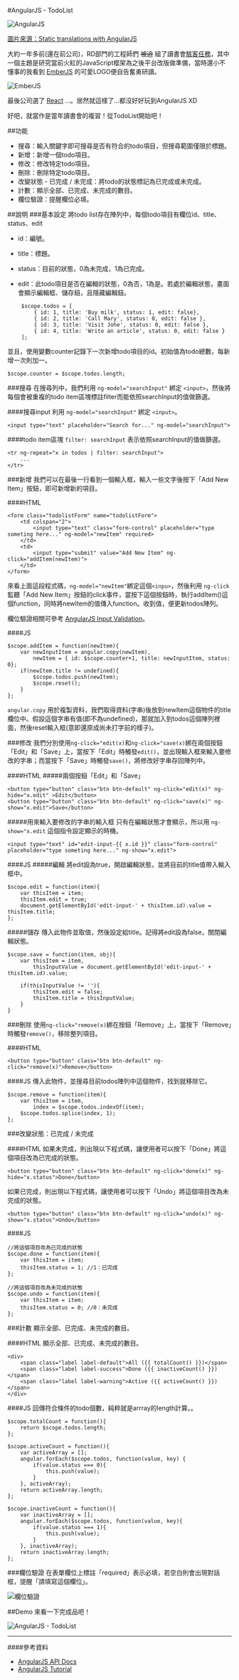 #AngularJS - TodoList

![AngularJS](https://lh3.googleusercontent.com/zCLI5hT7ZfEvYRVo2TZ9BC93sq1lUsTzeDP_39EfQK0=w800-h450-no)

[圖片來源：Static translations with AngularJS](https://mobinni.io/2015/06/21/quickfire-compiling-angularjs-with-static-translations)

大約一年多前(還在前公司)，RD部門的工程師們 <s>被迫</s> 組了讀書會[駭客任務](http://blog.friendo.com.tw)，其中一個主題是研究當前火紅的JavaScript框架為之後平台改版做準備，當時還小不懂事的我看到 [EmberJS](http://emberjs.com) 的可愛LOGO便自告奮勇研讀。　　

![EmberJS](https://lh3.googleusercontent.com/-U_zQdEk7KuFOBcxy203f8M7Ua431nQxl_OUIvWoN7g=s200-no)  

最後公司選了 [React](https://facebook.github.io/react) ...。居然就這樣了...都沒好好玩到AngularJS XD  

好吧，就當作是當年讀書會的複習！從TodoList開始吧！  

##功能
- 搜尋：輸入關鍵字即可搜尋是否有符合的todo項目，但搜尋範圍僅限於標題。
- 新增：新增一個todo項目。
- 修改：修改特定todo項目。
- 刪除：刪除特定todo項目。
- 改變狀態 - 已完成 / 未完成：將todo的狀態標記為已完成或未完成。
- 計數：顯示全部、已完成、未完成的數目。
- 欄位驗證：提醒欄位必填。

##說明
###基本設定
將todo list存在陣列中，每個todo項目有欄位id、title、status、edit

 - id：編號。
 - title：標題。
 - status：目前的狀態，0為未完成，1為已完成。
 - edit：此todo項目是否在編輯的狀態，0為否，1為是。若處於編輯狀態，畫面會顯示編輯框、儲存鈕，且隱藏編輯鈕。

	    $scope.todos = [
	        { id: 1, title: 'Buy milk', status: 1, edit: false},
	        { id: 2, title: 'Call Mary', status: 0, edit: false },
	        { id: 3, title: 'Visit Johe', status: 0, edit: false },
	        { id: 4, title: 'Write an article', status: 0, edit: false }
	    ];

並且，使用變數counter記錄下一次新增todo項目的id。初始值為todo總數，每新增一次則加一。

    $scope.counter = $scope.todos.length;

###搜尋
在搜尋列中，我們利用 `ng-model="searchInput"` 綁定 `<input>`，然後將每個會被重複的todo item區塊標註filter而能依照searchInput的值做篩選。

####搜尋input
利用 `ng-model="searchInput"` 綁定 `<input>`。

	<input type="text" placeholder="Search for..." ng-model="searchInput">

####todo item區塊
`filter: searchInput` 表示依照searchInput的值做篩選。

	<tr ng-repeat="x in todos | filter: searchInput">
		...
	</tr>

###新增
我們可以在最後一行看到一個輸入框，輸入一些文字後按下「Add New Item」按鈕，即可新增新的項目。  

####HTML

	<form class="todolistForm" name="todolistForm">
		<td colspan="2">
			<input type="text" class="form-control" placeholder="type someting here..." ng-model="newItem" required>
		</td>
		<td>
			<input type="submit" value="Add New Item" ng-click="addItem(newItem)">
		</td>
	</form>

來看上面這段程式碼，`ng-model="newItem"`綁定這個`<inpu>`，然後利用 `ng-click`監聽「Add New Item」按鈕的click事件，當按下這個按鈕時，執行addItem()這個function，同時將newItem的值傳入function。收到值，便更新todos陣列。  

欄位驗證相關可參考 [AngularJS Input Validation](http://www.w3schools.com/angular/angular_validation.asp)。

####JS

    $scope.addItem = function(newItem){
        var newInputItem = angular.copy(newItem),
            newItem = { id: $scope.counter+1, title: newInputItem, status: 0};
        if(newItem.title != undefined){
            $scope.todos.push(newItem);
            $scope.reset();
        }
    };

`angular.copy` 用於複製資料，我們取得資料(字串)後放到newItem這個物件的title欄位中。假設這個字串有值(即不為undefined)，那就加入到todos這個陣列裡面，然後reset輸入框(意即還原成尚未打字前的樣子)。  

###修改
我們分別使用`ng-click="edit(x)`和`ng-click="save(x)`綁在兩個按鈕「Edit」和「Save」上，當按下「Edit」時觸發`edit()`，並出現輸入框來輸入要修改的字串；而當按下「Save」時觸發`save()`，將修改好字串存回陣列中。

####HTML
#####兩個按鈕「Edit」和「Save」

	<button type="button" class="btn btn-default" ng-click="edit(x)" ng-hide="x.edit" >Edit</button>
	<button type="button" class="btn btn-default" ng-click="save(x)" ng-show="x.edit">Save</button>

#####用來輸入要修改的字串的輸入框
只有在編輯狀態才會顯示，所以用 `ng-show="x.edit` 這個指令設定顯示的時機。

	<input type="text" id="edit-input-{{ x.id }}" class="form-control" placeholder="type someting here..." ng-show="x.edit">

####JS
#####編輯
將edit設為true，開啟編輯狀態，並將目前的title值帶入輸入框中。

    $scope.edit = function(item){
        var thisItem = item;
        thisItem.edit = true;
        document.getElementById('edit-input-' + thisItem.id).value = thisItem.title;
    };

#####儲存
傳入此物件並取值，然後設定給title。記得將edit設為false，關閉編輯狀態。

    $scope.save = function(item, obj){
        var thisItem = item,
            thisInputValue = document.getElementById('edit-input-' + thisItem.id).value;

        if(thisInputValue != ''){
            thisItem.edit = false;
            thisItem.title = thisInputValue;
        }
    }

###刪除
使用`ng-click="remove(x)`綁在按鈕「Remove」上，當按下「Remove」時觸發`remove()`，移除整列項目。

####HTML

	<button type="button" class="btn btn-default" ng-click="remove(x)">Remove</button>

####JS
傳入此物件，並搜尋目前todos陣列中這個物件，找到就移除它。  

    $scope.remove = function(item){
        var thisItem = item,
            index = $scope.todos.indexOf(item);
        $scope.todos.splice(index, 1);       
    };

###改變狀態：已完成 / 未完成

####HTML
如果未完成，則出現以下程式碼，讓使用者可以按下「Done」將這個項目改為已完成的狀態。

	<button type="button" class="btn btn-default" ng-click="done(x)" ng-hide="x.status">Done</button>

如果已完成，則出現以下程式碼，讓使用者可以按下「Undo」將這個項目改為未完成的狀態。

	<button type="button" class="btn btn-default" ng-click="undo(x)" ng-show="x.status">Undo</button>

####JS

	//將這個項目改為已完成的狀態
    $scope.done = function(item){
        var thisItem = item;
        thisItem.status = 1; //1：已完成
    };

	//將這個項目改為未完成的狀態
    $scope.undo = function(item){
        var thisItem = item;
        thisItem.status = 0; //0：未完成
    };

###計數
顯示全部、已完成、未完成的數目。

####HTML
顯示全部、已完成、未完成的數目。

	<div>
		<span class="label label-default">All ({{ totalCount() }})</span>
		<span class="label label-success">Done ({{ inactiveCount() }})</span>
		<span class="label label-warning">Active ({{ activeCount() }})</span>
	</div>

####JS
回傳符合條件的todo個數，純粹就是arrray的length計算。。

    $scope.totalCount = function(){
        return $scope.todos.length;
    };

    $scope.activeCount = function(){
        var activeArray = [];
        angular.forEach($scope.todos, function(value, key) {
            if(value.status === 0){
                this.push(value);    
            }
        }, activeArray);
        return activeArray.length;
    };

    $scope.inactiveCount = function(){
        var inactiveArray = [];
        angular.forEach($scope.todos, function(value, key){
            if(value.status === 1){
                this.push(value);
            }
        }, inactiveArray);
        return inactiveArray.length;
    };

###欄位驗證
在表單欄位上標註「required」表示必填，若空白則會出現對話框，提醒「請填寫這個欄位」。  

![欄位驗證](https://lh3.googleusercontent.com/bN5HYNJtJ4j6ldQ61To-ypeFCL4QJLqAH4JBqfwS5fg=w724-h112-no)

##Demo
來看一下完成品吧！  

![AngularJS - TodoList](demo/demo.gif)

---
####參考資料
- [AngularJS API Docs](https://docs.angularjs.org/api)
- [AngularJS Tutorial](http://www.w3schools.com/angular)



